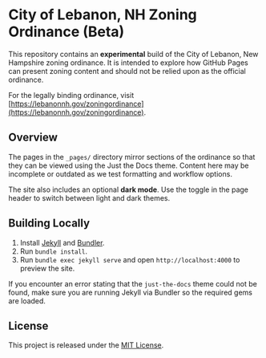 # City of Lebanon, NH Zoning Ordinance (Beta)

This repository contains an **experimental** build of the City of Lebanon, New Hampshire zoning ordinance. It is intended to explore how GitHub Pages can present zoning content and should not be relied upon as the official ordinance.

For the legally binding ordinance, visit [https://lebanonnh.gov/zoningordinance](https://lebanonnh.gov/zoningordinance).

## Overview

The pages in the `_pages/` directory mirror sections of the ordinance so that they can be viewed using the Just the Docs theme. Content here may be incomplete or outdated as we test formatting and workflow options.

The site also includes an optional **dark mode**. Use the toggle in the page header to switch between light and dark themes.

## Building Locally

1. Install [Jekyll](https://jekyllrb.com) and [Bundler](https://bundler.io).
2. Run `bundle install`.
3. Run `bundle exec jekyll serve` and open `http://localhost:4000` to preview the site.

If you encounter an error stating that the `just-the-docs` theme could not be found, make sure you are running Jekyll via Bundler so the required gems are loaded.

## License

This project is released under the [MIT License](LICENSE).
